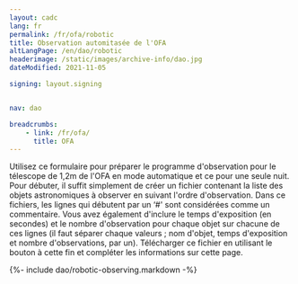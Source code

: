 ```yaml
---
layout: cadc
lang: fr
permalink: /fr/ofa/robotic
title: Observation automitasée de l'OFA
altLangPage: /en/dao/robotic
headerimage: /static/images/archive-info/dao.jpg
dateModified: 2021-11-05

signing: layout.signing


nav: dao

breadcrumbs:
    - link: /fr/ofa/
      title: OFA
---
```

              
<p>Utilisez ce formulaire pour pr&eacute;parer le programme d'observation pour le t&eacute;lescope de 1,2m de l'OFA en mode automatique et ce pour une seule nuit. Pour d&eacute;buter, il suffit simplement de cr&eacute;er un fichier contenant la liste des objets astronomiques &agrave; observer en suivant l'ordre d'observation. Dans ce fichiers, les lignes qui d&eacute;butent par un ‘#' sont consid&eacute;r&eacute;es comme un commentaire. Vous avez &eacute;galement d'inclure le temps d'exposition (en secondes) et le nombre d'observation pour chaque objet sur chacune de ces lignes (il faut s&eacute;parer chaque valeurs ; nom d'objet, temps d'exposition et nombre d'observations, par un). T&eacute;l&eacute;charger ce fichier en utilisant le bouton &agrave; cette fin et compl&eacute;ter les informations sur cette page.</p>

{%- include dao/robotic-observing.markdown -%}
